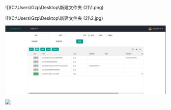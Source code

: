 ![](C:\Users\Gzp\Desktop\新建文件夹 (2)\1.png)

![](C:\Users\Gzp\Desktop\新建文件夹 (2)\2.jpg)

![](https://github.com/GzpZz/mybatisproblem/raw/img/1.png)

![](https://github.com/GzpZz/mybatisproblem/raw/img/2.png)

